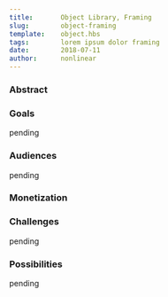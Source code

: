 ```yaml
---
title:       Object Library, Framing
slug:        object-framing
template:    object.hbs
tags:        lorem ipsum dolor framing
date:        2018-07-11
author:      nonlinear
---
```

### Abstract

### Goals

pending

### Audiences

pending

### Monetization

### Challenges

pending

### Possibilities

pending